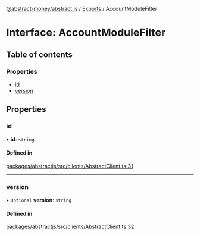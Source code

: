 [@abstract-money/abstract.js](../README.md) / [Exports](../modules.md) / AccountModuleFilter

# Interface: AccountModuleFilter

## Table of contents

### Properties

- [id](AccountModuleFilter.md#id)
- [version](AccountModuleFilter.md#version)

## Properties

### id

• **id**: `string`

#### Defined in

[packages/abstractjs/src/clients/AbstractClient.ts:31](https://github.com/AbstractSDK/frontend/blob/07410073/packages/abstractjs/src/clients/AbstractClient.ts#L31)

___

### version

• `Optional` **version**: `string`

#### Defined in

[packages/abstractjs/src/clients/AbstractClient.ts:32](https://github.com/AbstractSDK/frontend/blob/07410073/packages/abstractjs/src/clients/AbstractClient.ts#L32)
